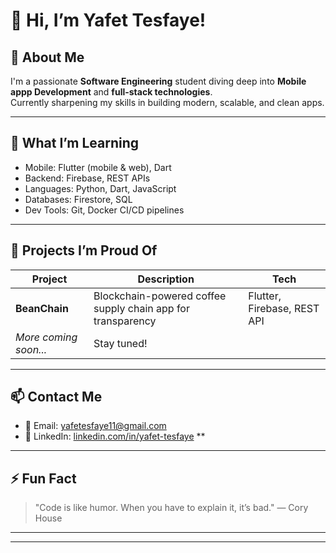 # 👋 Hi, I’m Yafet Tesfaye!

## 👀 About Me
I'm a passionate **Software Engineering** student diving deep into **Mobile appp Development** and **full-stack technologies**.  
Currently sharpening my skills in building modern, scalable, and clean apps.

---

## 🌱 What I’m Learning
- Mobile: Flutter (mobile & web), Dart
- Backend: Firebase, REST APIs
- Languages: Python, Dart, JavaScript
- Databases: Firestore, SQL
- Dev Tools: Git, Docker CI/CD pipelines

---

## 🚀 Projects I’m Proud Of
| Project | Description | Tech |
|---------|-------------|------|
| **BeanChain** | Blockchain-powered coffee supply chain app for transparency | Flutter, Firebase, REST API |
| *More coming soon...* | Stay tuned! | |

---

## 📫 Contact Me
- 📧 Email: [yafetesfaye11@gmail.com](mailto:yafetesfaye11@gmail.com)
- 🔗 LinkedIn: [linkedin.com/in/yafet-tesfaye](https://www.linkedin.com/in/yafet-tesfaye-41b45627a/) **

---

## ⚡ Fun Fact
> "Code is like humor. When you have to explain it, it’s bad." — Cory House

---


---

<!--
**yaftes/yaftes** is a ✨ special ✨ repository because its README.md appears on your GitHub profile.
-->
